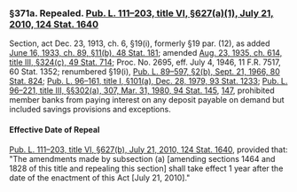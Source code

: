 ### §371a. Repealed. [Pub. L. 111–203, title VI, §627(a)(1), July 21, 2010, 124 Stat. 1640](/statviewer.htm?volume=124&page=1640) ###

Section, act Dec. 23, 1913, ch. 6, §19(i), formerly §19 par. (12), as added [June 16, 1933, ch. 89, §11(b), 48 Stat. 181](/statviewer.htm?volume=48&page=181); amended [Aug. 23, 1935, ch. 614, title III, §324(c), 49 Stat. 714](/statviewer.htm?volume=49&page=714); Proc. No. 2695, eff. July 4, 1946, 11 F.R. 7517, 60 Stat. 1352; renumbered §19(i), [Pub. L. 89–597, §2(b), Sept. 21, 1966, 80 Stat. 824](/statviewer.htm?volume=80&page=824); [Pub. L. 96–161, title I, §101(a), Dec. 28, 1979, 93 Stat. 1233](/statviewer.htm?volume=93&page=1233); [Pub. L. 96–221, title III, §§302(a), 307, Mar. 31, 1980, 94 Stat. 145](/statviewer.htm?volume=94&page=145), [147](/statviewer.htm?volume=94&page=147), prohibited member banks from paying interest on any deposit payable on demand but included savings provisions and exceptions.

#### Effective Date of Repeal ####

[Pub. L. 111–203, title VI, §627(b), July 21, 2010, 124 Stat. 1640](/statviewer.htm?volume=124&page=1640), provided that: "The amendments made by subsection (a) [amending sections 1464 and 1828 of this title and repealing this section] shall take effect 1 year after the date of the enactment of this Act [July 21, 2010]."